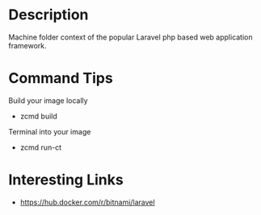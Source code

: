 # Description
Machine folder context of the popular Laravel php based web application framework.

# Command Tips
Build your image locally
* zcmd build

Terminal into your image
* zcmd run-ct

# Interesting Links
* https://hub.docker.com/r/bitnami/laravel
